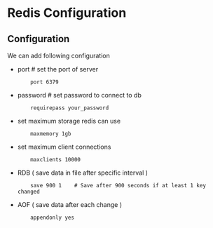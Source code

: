 # Redis Configuration
## Configuration

We can add following configuration

- port # set the port of server
    ```
        port 6379
    ```
- password # set password to connect to db
    ```
        requirepass your_password
    ```
- set maximum storage redis can use 
    ```
        maxmemory 1gb
    ```
- set maximum client connections
    ```
        maxclients 10000
    ```

- RDB ( save data in file after specific interval )
    ```
        save 900 1    # Save after 900 seconds if at least 1 key changed
    ```
- AOF ( save data after each change )
    ```
        appendonly yes
    ```
